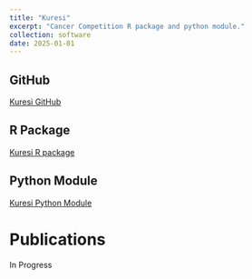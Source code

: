 ```yaml
---
title: "Kuresi"
excerpt: "Cancer Competition R package and python module."
collection: software
date: 2025-01-01
---
```


## GitHub
[Kuresi GitHub](https://github.com/patrickCNMartin/Kuresi)

## R Package
[Kuresi R package](https://github.com/patrickCNMartin/Kuresi/tree/main/R/Kuresi)

## Python Module
[Kuresi Python Module](https://github.com/patrickCNMartin/Kuresi/tree/main/python)

# Publications
In Progress